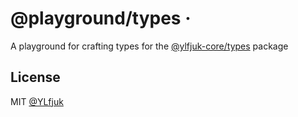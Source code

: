 # @playground/types &middot;

A playground for crafting types for the [@ylfjuk-core/types](../core/README.md) package

## License

MIT [@YLfjuk](https://github.com/YLfjuk)
